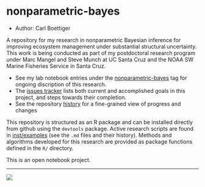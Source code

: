 # nonparametric-bayes

* Author: Carl Boettiger

A repository for my research in nonparametric Bayesian inference for improving ecosystem management under substantial structural uncertainty.  This work is being conducted as part of my postdoctoral research program under Marc Mangel and Steve Munch at UC Santa Cruz and the NOAA SW Marine Fisheries Service in Santa Cruz.

* See my lab notebook entries under the [nonparametric-bayes](http://www.carlboettiger.info/tags.html#nonparametric-bayes) tag for ongoing discription of this research.
* The [issues tracker](https://github.com/cboettig/nonparametric-bayes/issues) lists both current and accomplished goals in this project, and steps towards their completion.
* See the repository [history](https://github.com/cboettig/nonparametric-bayes/commits/master) for a fine-grained view of progress and changes

This repository is structured as an R package and can be installed directly from github using the `devtools` package.  Active research scripts are found in [inst/examples](https://github.com/cboettig/nonparametric-bayes/tree/master/inst/examples) (see the `.md` files and their history).  Methods and algorithms developed for this research are provided as package functions defined in the `R/` directory.  

This is an open notebook project.

------------

![](http://onsclaims.wikispaces.com/file/view/ons-aci2-icon.png)
